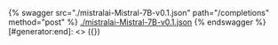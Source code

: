[#generator:start]: <> ({ "template": "openapi" })
{% swagger src="./mistralai-Mistral-7B-v0.1.json" path="/completions" method="post" %}
[./mistralai-Mistral-7B-v0.1.json](./mistralai-Mistral-7B-v0.1.json)
{% endswagger %}
[#generator:end]: <> ({})